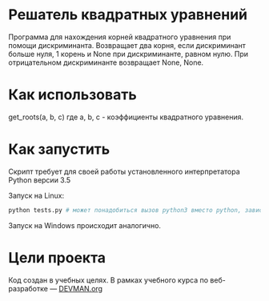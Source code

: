 # Решатель квадратных уравнений

Программа для нахождения корней квадратного уравнения при помощи дискриминанта. Возвращает два корня, если дискриминант больше нуля, 1 корень и None при дискриминанте, равном нулю. При отрицательном дискриминанте возвращает None, None. 

# Как использовать

get_roots(a, b, c)
где a, b, c - коэффициенты квадратного уравнения.

# Как запустить

Скрипт требует для своей работы установленного интерпретатора Python версии 3.5

Запуск на Linux:

```bash
python tests.py # может понадобиться вызов python3 вместо python, зависит от настроек операционной системы
```

Запуск на Windows происходит аналогично.

# Цели проекта

Код создан в учебных целях. В рамках учебного курса по веб-разработке ― [DEVMAN.org](https://devman.org)
